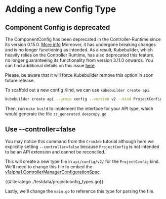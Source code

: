 # Adding a new Config Type

<aside class="note warning">
<h1>Component Config is deprecated</h1>

The ComponentConfig has been deprecated in the Controller-Runtime since its version 0.15.0.  [More info](https://github.com/kubernetes-sigs/controller-runtime/issues/895)
Moreover, it has undergone breaking changes and is no longer functioning as intended.
As a result, Kubebuilder, which heavily relies on the Controller Runtime, has also deprecated this feature,
no longer guaranteeing its functionality from version 3.11.0 onwards. You can find additional details on this issue [here](https://github.com/kubernetes-sigs/controller-runtime/issues/2370).

Please, be aware that it will force Kubebuilder remove this option in soon future release.

</aside>

To scaffold out a new config Kind, we can use `kubebuilder create api`.

```bash
kubebuilder create api --group config --version v2 --kind ProjectConfig --resource --controller=false --make=false
```

Then, run `make build` to implement the interface for your API type, which would generate the file `zz_generated.deepcopy.go`.

<aside class="note">

<h1>Use --controller=false</h1>

You may notice this command from the `CronJob` tutorial although here we
explicitly setting `--controller=false` because `ProjectConfig` is not
intended to be an API extension and cannot be reconciled.

</aside>

This will create a new type file in `api/config/v2/` for the `ProjectConfig`
kind. We'll need to change this file to embed the
[v1alpha1.ControllerManagerConfigurationSpec](https://pkg.go.dev/sigs.k8s.io/controller-runtime/pkg/config/v1alpha1/#ControllerManagerConfigurationSpec)

{{#literatego ./testdata/projectconfig_types.go}}

Lastly, we'll change the `main.go` to reference this type for parsing the file.
